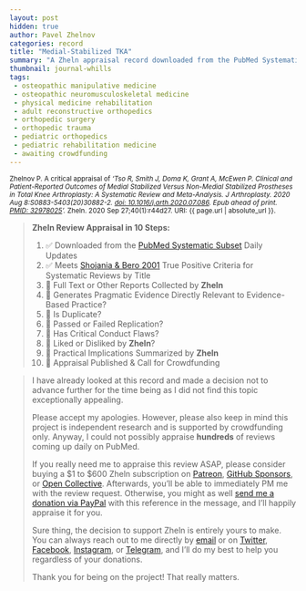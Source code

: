 ```yaml
---
layout: post
hidden: true
author: Pavel Zhelnov
categories: record
title: "Medial-Stabilized TKA"
summary: "A Zheln appraisal record downloaded from the PubMed Systematic Subset daily updates."
thumbnail: journal-whills
tags:
 - osteopathic manipulative medicine
 - osteopathic neuromusculoskeletal medicine
 - physical medicine rehabilitation
 - adult reconstructive orthopedics
 - orthopedic surgery
 - orthopedic trauma
 - pediatric orthopedics
 - pediatric rehabilitation medicine
 - awaiting crowdfunding
---
```


<small id="citation">Zhelnov P. A critical appraisal of _‘Tso R, Smith J, Doma K, Grant A, McEwen P. Clinical and Patient-Reported Outcomes of Medial Stabilized Versus Non-Medial Stabilized Prostheses in Total Knee Arthroplasty: A Systematic Review and Meta-Analysis. J Arthroplasty. 2020 Aug 8:S0883-5403(20)30882-2. [doi: 10.1016/j.arth.2020.07.086](https://doi.org/10.1016/j.arth.2020.07.086). Epub ahead of print. [PMID: 32978025](https://pubmed.gov/32978025)’._ Zheln. 2020 Sep 27;40(1):r44d27. URI: {{ page.url | absolute_url }}.</small>

> **Zheln Review Appraisal in 10 Steps:**
>
> 1. ✅ Downloaded from the [PubMed Systematic Subset](https://github.com/p1m-ortho/qs-global-ortho-search-queries/blob/global-sr-query/README.md) Daily Updates
> 2. ✅ Meets [Shojania & Bero 2001](https://www.researchgate.net/publication/11820967_Taking_Advantage_of_the_Explosion_of_Systematic_Reviews_An_Efficient_MEDLINE_Search_Strategy) True Positive Criteria for Systematic Reviews by Title
> 3. 🔄 Full Text or Other Reports Collected by **Zheln**
> 4. 🔄 Generates Pragmatic Evidence Directly Relevant to Evidence-Based Practice?
> 5. 🔄 Is Duplicate?
> 6. 🔄 Passed or Failed Replication?
> 7. 🔄 Has Critical Conduct Flaws?
> 8. 🔄 Liked or Disliked by **Zheln**?
> 9. 🔄 Practical Implications Summarized by **Zheln**
> 10. 🔄 Appraisal Published & Call for Crowdfunding

> I have already looked at this record and made a decision not to advance further for the time being as I did not find this topic exceptionally appealing.
>
> Please accept my apologies. However, please also keep in mind this project is independent research and is supported by crowdfunding only. Anyway, I could not possibly appraise **hundreds** of reviews coming up daily on PubMed.
> 
> If you really need me to appraise this review ASAP, please consider buying a $1 to $600 Zheln subscription on [Patreon](https://patreon.com/zheln), [GitHub Sponsors](https://github.com/sponsors/drzhelnov), or [Open Collective](https://opencollective.com/zheln). Afterwards, you’ll be able to immediately PM me with the review request. Otherwise, you might as well [send me a donation via PayPal](https://paypal.me/pjelnov) with this reference in the message, and I’ll happily appraise it for you.
> 
> Sure thing, the decision to support Zheln is entirely yours to make. You can always reach out to me directly by [email](mailto:pavel@zheln.com) or on [Twitter](https://twitter.com/drzhelnov), [Facebook](https://facebook.com/drzhelnov), [Instagram](https://instagram.com/igzheln), or [Telegram](https://t.me/drzhelnov), and I’ll do my best to help you regardless of your donations.
> 
> Thank you for being on the project! That really matters.
